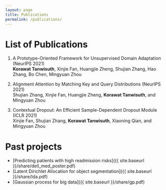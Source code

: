 ```yaml
---
layout: page
title: Publications
permalink: /publications/
---
```


# List of Publications
1. A Prototype-Oriented Framework for Unsupervised Domain Adaptation (NeurIPS 2021) <br>
    **Korawat Tanwisuth**, Xinjie Fan, Huangjie Zheng, Shujian Zhang, Hao Zhang, Bo Chen, Mingyuan Zhou

2. Alignment Attention by Matching Key and Query Distributions (NeurIPS 2021) <br>
    Shujian Zhang, Xinjie Fan, Huangjie Zheng, **Korawat Tanwisuth**, and Mingyuan Zhou

3. Contextual Dropout: An Efficient Sample-Dependent Dropout Module (ICLR 2021) <br>
    Xinjie Fan, Shujian Zhang, **Korawat Tanwisuth**, Xiaoning Qian, and Mingyuan Zhou

# Past projects
- [Predicting patients with high readmission risks]({{ site.baseurl }}/share/dell_med_poster.pdf) 
- [Latent Dirichlet Allocation for object segmentation]({{ site.baseurl }}/share/lda.pdf) 
- [Gaussian process for big data]({{ site.baseurl }}/share/gp.pdf) 


